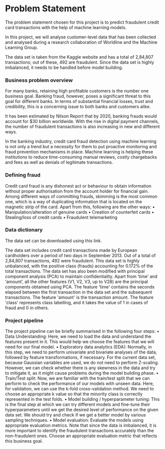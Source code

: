 
# Problem Statement
The problem statement chosen for this project is to predict fraudulent credit card transactions with the help of machine learning models.
 
In this project, we will analyse customer-level data that has been collected and analysed during a research collaboration of Worldline and the Machine Learning Group. 
 
The data set is taken from the Kaggle website and has a total of 2,84,807 transactions; out of these, 492 are fraudulent. Since the data set is highly imbalanced, it needs to be handled before model building.
 
### Business problem overview
For many banks, retaining high profitable customers is the number one business goal. Banking fraud, however, poses a significant threat to this goal for different banks. In terms of substantial financial losses, trust and credibility, this is a concerning issue to both banks and customers alike.

It has been estimated by Nilson Report that by 2020, banking frauds would account for $30 billion worldwide. With the rise in digital payment channels, the number of fraudulent transactions is also increasing in new and different ways. 
 
In the banking industry, credit card fraud detection using machine learning is not only a trend but a necessity for them to put proactive monitoring and fraud prevention mechanisms in place. Machine learning is helping these institutions to reduce time-consuming manual reviews, costly chargebacks and fees as well as denials of legitimate transactions.
 
### Defining fraud
Credit card fraud is any dishonest act or behaviour to obtain information without proper authorisation from the account holder for financial gain. Among different ways of committing frauds, skimming is the most common one, which is a way of duplicating information that is located on the magnetic strip of the card. Apart from this, following are the other ways:
•	Manipulation/alteration of genuine cards
•	Creation of counterfeit cards
•	Stealing/loss of credit cards
•	Fraudulent telemarketing
 
### Data dictionary
The data set can be downloaded using this link.
 
The data set includes credit card transactions made by European cardholders over a period of two days in September 2013. Out of a total of 2,84,807 transactions, 492 were fraudulent. This data set is highly unbalanced, with the positive class (frauds) accounting for 0.172% of the total transactions. The data set has also been modified with principal component analysis (PCA) to maintain confidentiality. Apart from ‘time’ and ‘amount’, all the other features (V1, V2, V3, up to V28) are the principal components obtained using PCA. The feature 'time' contains the seconds elapsed between the first transaction in the data set and the subsequent transactions. The feature 'amount' is the transaction amount. The feature 'class' represents class labelling, and it takes the value of 1 in cases of fraud and 0 in others.
 
### Project pipeline
The project pipeline can be briefly summarised in the following four steps:
•	Data Understanding: Here, we need to load the data and understand the features present in it. This would help we choose the features that we will need for our final model.
•	Exploratory data analytics (EDA): Normally, in this step, we need to perform univariate and bivariate analyses of the data, followed by feature transformations, if necessary. For the current data set, because Gaussian variables are used, we do not need to perform Z-scaling. However, we can check whether there is any skewness in the data and try to mitigate it, as it might cause problems during the model building phase.
•	Train/Test split: Now, we are familiar with the train/test split that we can perform to check the performance of our models with unseen data. Here, for validation, we can use the k-fold cross-validation method. We need to choose an appropriate k value so that the minority class is correctly represented in the test folds.
•	Model building / hyperparameter tuning: This is the final step at which we can try different models and fine-tune their hyperparameters until we get the desired level of performance on the given data set. We should try and check if we get a better model by various sampling techniques.
•	Model evaluation: Evaluate the models using appropriate evaluation metrics. Note that since the data is imbalanced, it is more important to identify the fraudulent transactions accurately than the non-fraudulent ones. Choose an appropriate evaluation metric that reflects this business goal.

